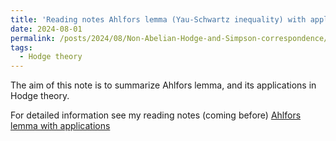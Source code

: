 ```yaml
---
title: 'Reading notes Ahlfors lemma (Yau-Schwartz inequality) with applications'
date: 2024-08-01
permalink: /posts/2024/08/Non-Abelian-Hodge-and-Simpson-correspondence/
tags:
  - Hodge theory
---
```


The aim of this note is to summarize Ahlfors lemma, and its applications in Hodge theory.


For detailed information see my reading notes (coming before) [Ahlfors lemma with applications](https://yilimath.github.io/files/Hodge/AhlforsLemma.pdf)

